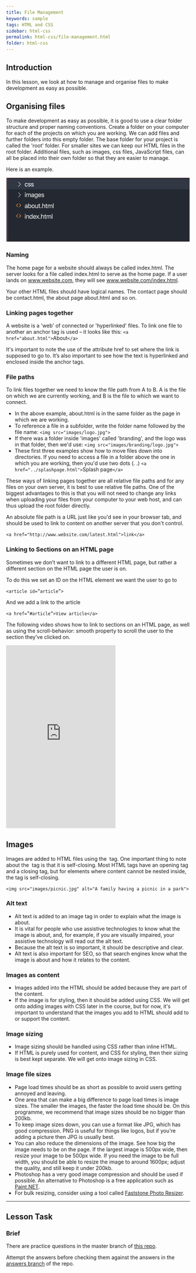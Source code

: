 ```yaml
---
title: File Management
keywords: sample
tags: HTML and CSS
sidebar: html-css
permalink: html-css/file-management.html
folder: html-css
---
```


## Introduction

In this lesson, we look at how to manage and organise files to make development as easy as possible.

## Organising files

To make development as easy as possible, it is good to use a clear folder structure and proper naming conventions. Create a folder on your computer for each of the projects on which you are working. We can add files and further folders into this empty folder. The base folder for your project is called the 'root' folder. For smaller sites we can keep our HTML files in the root folder. Additional files, such as images, css files, JavaScript files, can all be placed into their own folder so that they are easier to manage.

Here is an example.

![Files](../../images/htmlcss/1-2-1.png)

### Naming

The home page for a website should always be called index.html. The server looks for a file called index.html to serve as the home page. If a user lands on www.website.com, they will see www.website.com/index.html.

Your other HTML files should have logical names. The contact page should be contact.html, the about page about.html and so on.

### Linking pages together

A website is a 'web' of connected or 'hyperlinked' files. To link one file to another an anchor tag is used – it looks like this: `<a href="about.html">`About`</a>`

It's important to note the use of the attribute href to set where the link is supposed to go to. It’s also important to see how the text is hyperlinked and enclosed inside the anchor tags.

### File paths

To link files together we need to know the file path from A to B. A is the file on which we are currently working, and B is the file to which we want to connect.

- In the above example, about.html is in the same folder as the page in which we are working.
- To reference a file in a subfolder, write the folder name followed by the file name: `<img src="images/logo.jpg">`
- If there was a folder inside 'images' called 'branding', and the logo was in that folder, then we'd use: `<img src="images/branding/logo.jpg">`
- These first three examples show how to move files down into directories. If you need to access a file in a folder above the one in which you are working, then you'd use two dots (. .) `<a href="../splashpage.html">`Splash page`</a>`

These ways of linking pages together are all relative file paths and for any files on your own server, it is best to use relative file paths. One of the biggest advantages to this is that you will not need to change any links when uploading your files from your computer to your web host, and can thus upload the root folder directly.

An absolute file path is a URL just like you'd see in your browser tab, and should be used to link to content on another server that you don't control.

```
<a href="http://www.website.com/latest.html">link</a>
```

### Linking to Sections on an HTML page

Sometimes we don’t want to link to a different HTML page, but rather a different section on the HTML page the user is on.

To do this we set an ID on the HTML element we want the user to go to

```
<article id=”article”>
```

And we add a link to the article

```
<a href=”#article”>View article</a>
```

The following video shows how to link to sections on an HTML page, as well as using the scroll-behavior: smooth property to scroll the user to the section they’ve clicked on.

<iframe src="https://player.vimeo.com/video/545883051?h=950823fe6a&amp;badge=0&amp;autopause=0&amp;player_id=0&amp;app_id=58479" height="500" frameborder="0" allow="autoplay; fullscreen; picture-in-picture" allowfullscreen title="Linking to IDs from anchor tags"></iframe>

## Images

Images are added to HTML files using the <img> tag. One important thing to note about the <img> tag is that it is self-closing. Most HTML tags have an opening tag and a closing tag, but for elements where content cannot be nested inside, the tag is self-closing.

```
<img src="images/picnic.jpg" alt="A family having a picnic in a park">
```

### Alt text

- Alt text is added to an image tag in order to explain what the image is about.
- It is vital for people who use assistive technologies to know what the image is about, and, for example, if you are visually impaired, your assistive technology will read out the alt text.
- Because the alt text is so important, it should be descriptive and clear.
- Alt text is also important for SEO, so that search engines know what the image is about and how it relates to the content.

### Images as content

- Images added into the HTML should be added because they are part of the content.
- If the image is for styling, then it should be added using CSS. We will get onto adding images with CSS later in the course, but for now, it's important to understand that the images you add to HTML should add to or support the content.

### Image sizing

- Image sizing should be handled using CSS rather than inline HTML.
- If HTML is purely used for content, and CSS for styling, then their sizing is best kept separate. We will get onto image sizing in CSS.

### Image file sizes

- Page load times should be as short as possible to avoid users getting annoyed and leaving.
- One area that can make a big difference to page load times is image sizes. The smaller the images, the faster the load time should be. On this programme, we recommend that image sizes should be no bigger than 200kb.
- To keep image sizes down, you can use a format like JPG, which has good compression. PNG is useful for things like logos, but if you're adding a picture then JPG is usually best.
- You can also reduce the dimensions of the image. See how big the image needs to be on the page. If the largest image is 500px wide, then resize your image to be 500px wide. If you need the image to be full width, you should be able to resize the image to around 1600px; adjust the quality, and still keep it under 200kb.
- Photoshop has a very good image compression and should be used if possible. An alternative to Photoshop is a free application such as [Paint.NET](https://www.getpaint.net/).
- For bulk resizing, consider using a tool called [Faststone Photo Resizer](https://www.faststone.org/FSResizerDetail.htm).

<hr>

## Lesson Task

### Brief

There are practice questions in the master branch of [this repo](https://github.com/Noroff-Education/lesson-task-htmlcss-module1-lesson2).

Attempt the answers before checking them against the answers in the [answers branch](https://github.com/Noroff-Education/lesson-task-htmlcss-module1-lesson2/tree/answers) of the repo.
